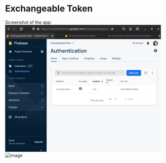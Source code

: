 # Exchangeable Token

Screenshot of the app:
![img.png](img.png)
![image](https://user-images.githubusercontent.com/56700396/198878443-43062856-b1a4-498b-bc00-d621a314868b.png)
